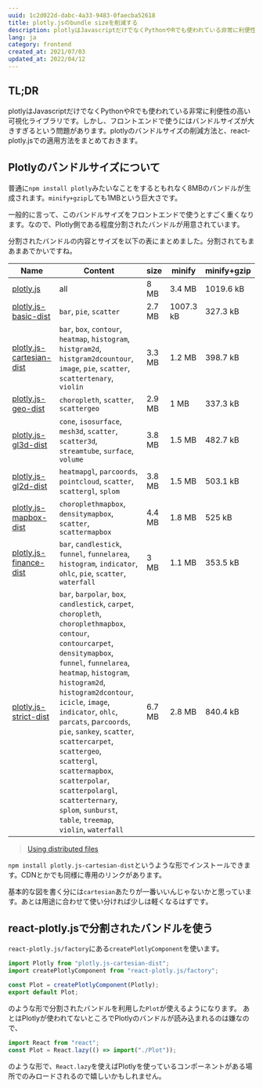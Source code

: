 ```yaml
---
uuid: 1c2d022d-dabc-4a33-9483-0faecba52618
title: plotly.jsのbundle sizeを削減する
description: plotlyはJavascriptだけでなくPythonやRでも使われている非常に利便性の高いライブラリです。しかし、フロントエンドで使うにはバンドルサイズが大きすぎるという問題があります。plotlyのバンドルサイズの削減方法と、react-plotly.jsでの適用方法をまとめておきます。
lang: ja
category: frontend
created_at: 2021/07/03
updated_at: 2022/04/12
---
```


## TL;DR

plotlyはJavascriptだけでなくPythonやRでも使われている非常に利便性の高い可視化ライブラリです。しかし、フロントエンドで使うにはバンドルサイズが大きすぎるという問題があります。plotlyのバンドルサイズの削減方法と、react-plotly.jsでの適用方法をまとめておきます。

## Plotlyのバンドルサイズについて

普通に`npm install plotly`みたいなことをするともれなく8MBのバンドルが生成されます。`minify+gzip`しても1MBという巨大さです。

一般的に言って、このバンドルサイズをフロントエンドで使うとすごく重くなります。なので、Plotly側である程度分割されたバンドルが用意されています。

分割されたバンドルの内容とサイズを以下の表にまとめました。分割されてもまあまあでかいですね。

| Name                                                                               | Content                                                                                                                                                                                                                                                                                                                                                                                                                                                                                            | size   | minify    | minify+gzip |
| ---------------------------------------------------------------------------------- | -------------------------------------------------------------------------------------------------------------------------------------------------------------------------------------------------------------------------------------------------------------------------------------------------------------------------------------------------------------------------------------------------------------------------------------------------------------------------------------------------- | ------ | --------- | ----------- |
| [plotly.js](https://www.npmjs.com/package/plotly.js)                               | all                                                                                                                                                                                                                                                                                                                                                                                                                                                                                                | 8 MB   | 3.4 MB    | 1019.6 kB   |
| [plotly.js-basic-dist](https://www.npmjs.com/package/plotly.js-basic-dist)         | `bar`, `pie`, `scatter`                                                                                                                                                                                                                                                                                                                                                                                                                                                                            | 2.7 MB | 1007.3 kB | 327.3 kB    |
| [plotly.js-cartesian-dist](https://www.npmjs.com/package/plotly.js-cartesian-dist) | `bar`, `box`, `contour`, `heatmap`, `histogram`, `histgram2d`, `histgram2dcountour`, `image`, `pie`, `scatter`, `scattertenary`, `violin`                                                                                                                                                                                                                                                                                                                                                          | 3.3 MB | 1.2 MB    | 398.7 kB    |
| [plotly.js-geo-dist](https://www.npmjs.com/package/plotly.js-geo-dist)             | `choropleth`, `scatter`, `scattergeo`                                                                                                                                                                                                                                                                                                                                                                                                                                                              | 2.9 MB | 1 MB      | 337.3 kB    |
| [plotly.js-gl3d-dist](https://www.npmjs.com/package/plotly.js-gl3d-dist)           | `cone`, `isosurface`, `mesh3d`, `scatter`, `scatter3d`, `streamtube`, `surface`, `volume`                                                                                                                                                                                                                                                                                                                                                                                                          | 3.8 MB | 1.5 MB    | 482.7 kB    |
| [plotly.js-gl2d-dist](https://www.npmjs.com/package/plotly.js-gl2d-dist)           | `heatmapgl`, `parcoords`, `pointcloud`, `scatter`, `scattergl`, `splom`                                                                                                                                                                                                                                                                                                                                                                                                                            | 3.8 MB | 1.5 MB    | 503.1 kB    |
| [plotly.js-mapbox-dist](https://www.npmjs.com/package/plotly.js-mapbox-dist)       | `choroplethmapbox`, `densitymapbox`, `scatter`, `scattermapbox`                                                                                                                                                                                                                                                                                                                                                                                                                                    | 4.4 MB | 1.8 MB    | 525 kB      |
| [plotly.js-finance-dist](https://www.npmjs.com/package/plotly.js-finance-dist)     | `bar`, `candlestick`, `funnel`, `funnelarea`, `histogram`, `indicator`, `ohlc`, `pie`, `scatter`, `waterfall`                                                                                                                                                                                                                                                                                                                                                                                      | 3 MB   | 1.1 MB    | 353.5 kB    |
| [plotly.js-strict-dist](https://www.npmjs.com/package/plotly.js-strict-dist)       | `bar`, `barpolar`, `box`, `candlestick`, `carpet`, `choropleth`, `choroplethmapbox`, `contour`, `contourcarpet`, `densitymapbox`, `funnel`, `funnelarea`, `heatmap`, `histogram`, `histogram2d`, `histogram2dcontour`, `icicle`, `image`, `indicator`, `ohlc`, `parcats`, p`arcoords`, `pie`, `sankey`, `scatter`, `scattercarpet`, `scattergeo`, `scattergl`, `scattermapbox`, `scatterpolar`, `scatterpolargl`, `scatterternary`, `splom`, `sunburst`, `table`, `treemap`, `violin`, `waterfall` | 6.7 MB | 2.8 MB    | 840.4 kB    |

> [Using distributed files](https://github.com/plotly/plotly.js/blob/master/dist/README.md)

`npm install plotly.js-cartesian-dist`というような形でインストールできます。CDNとかでも同様に専用のリンクがあります。

基本的な図を書く分には`cartesian`あたりが一番いいんじゃないかと思っています。あとは用途に合わせて使い分ければ少しは軽くなるはずです。

## react-plotly.jsで分割されたバンドルを使う

`react-plotly.js/factory`にある`createPlotlyComponent`を使います。

```jsx:title=Plot.jsx
import Plotly from "plotly.js-cartesian-dist";
import createPlotlyComponent from "react-plotly.js/factory";

const Plot = createPlotlyComponent(Plotly);
export default Plot;
```

のような形で分割されたバンドルを利用した`Plot`が使えるようになります。
あとはPlotlyが使われてないところでPlotlyのバンドルが読み込まれるのは嫌なので、

```jsx
import React from "react";
const Plot = React.lazy(() => import("./Plot"));
```

のような形で、`React.lazy`を使えばPlotlyを使っているコンポーネントがある場所でのみロードされるので嬉しいかもしれません。
